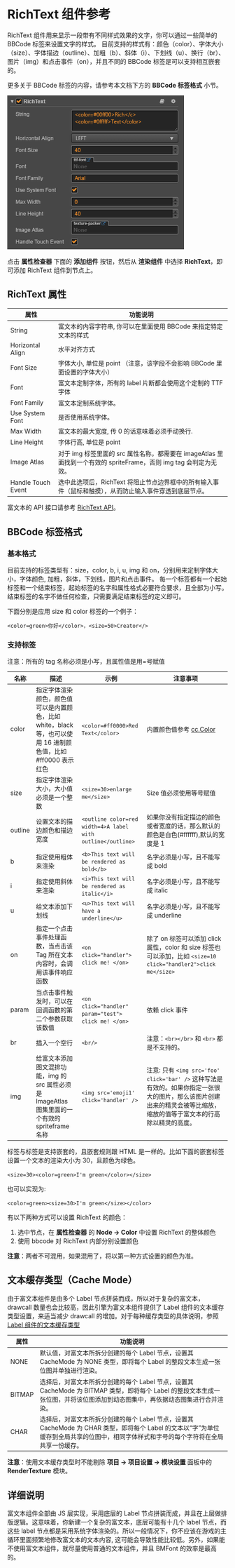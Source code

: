 # RichText 组件参考

RichText 组件用来显示一段带有不同样式效果的文字，你可以通过一些简单的 BBCode 标签来设置文字的样式。
目前支持的样式有：颜色（color）、字体大小（size）、字体描边（outline）、加粗（b）、斜体（i）、下划线（u）、换行（br）、图片（img）和点击事件（on），并且不同的 BBCode 标签是可以支持相互嵌套的。

更多关于 BBCode 标签的内容，请参考本文档下方的 **BBCode 标签格式** 小节。

![richtext](./richtext/richtext.png)

点击 **属性检查器** 下面的 **添加组件** 按钮，然后从 **渲染组件** 中选择 **RichText**，即可添加 RichText 组件到节点上。

## RichText 属性

| 属性                | 功能说明                                                                      |
| --------------     | -----------                                                                 |
| String             | 富文本的内容字符串, 你可以在里面使用 BBCode 来指定特定文本的样式                     |
| Horizontal Align   | 水平对齐方式                                                                  |
| Font Size          | 字体大小, 单位是 point （注意，该字段不会影响 BBCode 里面设置的字体大小）             |
| Font               | 富文本定制字体，所有的 label 片断都会使用这个定制的 TTF 字体                         |
| Font Family        | 富文本定制系统字体。                                                            |
| Use System Font    | 是否使用系统字体。                                                              |
| Max Width          | 富文本的最大宽度, 传 0 的话意味着必须手动换行.                                      |
| Line Height        | 字体行高, 单位是 point                                                         |
| Image Atlas        | 对于 img 标签里面的 src 属性名称，都需要在 imageAtlas 里面找到一个有效的 spriteFrame，否则 img tag 会判定为无效。 |
| Handle Touch Event | 选中此选项后，RichText 将阻止节点边界框中的所有输入事件（鼠标和触摸），从而防止输入事件穿透到底层节点。 |

富文本的 API 接口请参考 [RichText API](../../../api/zh/classes/RichText.html)。

## BBCode 标签格式

### 基本格式

目前支持的标签类型有：size，color, b, i, u, img 和 on，分别用来定制字体大小，字体颜色, 加粗，斜体，下划线，图片和点击事件。
每一个标签都有一个起始标签和一个结束标签，起始标签的名字和属性格式必要符合要求，且全部为小写。
结束标签的名字不做任何检查，只需要满足结束标签的定义即可。

下面分别是应用 size 和 color 标签的一个例子：

`<color=green>你好</color>，<size=50>Creator</>`

### 支持标签

注意：所有的 tag 名称必须是小写，且属性值是用=号赋值

| 名称 | 描述 | 示例 | 注意事项
| -------|------- | -----|------ |
| color   | 指定字体渲染颜色，颜色值可以是内置颜色，比如 white，black 等，也可以使用 16 进制颜色值，比如#ff0000 表示红色 | `<color=#ff0000>Red Text</color>` | 内置颜色值参考 [cc.Color](../../../api/zh/classes/Color.html)
| size    | 指定字体渲染大小，大小值必须是一个整数 | `<size=30>enlarge me</size>` |  Size 值必须使用等号赋值
| outline | 设置文本的描边颜色和描边宽度 | `<outline color=red width=4>A label with outline</outline>` | 如果你没有指定描边的颜色或者宽度的话，那么默认的颜色是白色(#ffffff),默认的宽度是 1
| b       | 指定使用粗体来渲染 | `<b>This text will be rendered as bold</b>` | 名字必须是小写，且不能写成 bold
| i       | 指定使用斜体来渲染 | `<i>This text will be rendered as italic</i>` | 名字必须是小写，且不能写成 italic
| u       | 给文本添加下划线 |`<u>This text will have a underline</u>` | 名字必须是小写，且不能写成 underline
| on      | 指定一个点击事件处理函数，当点击该 Tag 所在文本内容时，会调用该事件响应函数 | `<on click="handler"> click me! </on>` | 除了 on 标签可以添加 click 属性，color 和 size 标签也可以添加，比如 `<size=10 click="handler2">click me</size>`
| param   | 当点击事件触发时，可以在回调函数的第二个参数获取该数值 | `<on click="handler" param="test"> click me! </on>`|依赖 click 事件|
| br      | 插入一个空行 | `<br/>`| 注意：`<br></br>` 和 `<br>` 都是不支持的。
| img     | 给富文本添加图文混排功能，img 的 src 属性必须是 ImageAtlas  图集里面的一个有效的 spriteframe 名称 |`<img src='emoji1' click='handler' />` | 注意: 只有 `<img src='foo' click='bar' />` 这种写法是有效的。如果你指定一张很大的图片，那么该图片创建出来的精灵会被等比缩放，缩放的值等于富文本的行高除以精灵的高度。


标签与标签是支持嵌套的，且嵌套规则跟 HTML 是一样的。比如下面的嵌套标签设置一个文本的渲染大小为 30，且颜色为绿色。

`<size=30><color=green>I'm green</color></size>`

也可以实现为:

`<color=green><size=30>I'm green</size></color>`

有以下两种方式可以设置 RichText 的颜色：
1. 选中节点，在 **属性检查器** 的 **Node -> Color** 中设置 RichText 的整体颜色
2. 使用 bbcode 对 RichText 内部分别设置颜色

**注意**：两者不可混用，如果混用了，将以第一种方式设置的颜色为准。

## 文本缓存类型（Cache Mode）

由于富文本组件是由多个 Label 节点拼装而成，所以对于复杂的富文本，drawcall 数量也会比较高，因此引擎为富文本组件提供了 Label 组件的文本缓存类型设置，来适当减少 drawcall 的增加。对于每种缓存类型的具体说明，参照 [Label 组件的文本缓存类型](./label.md)

| 属性 |   功能说明  |
| -------------- | ----------- |
| NONE | 默认值，对富文本所拆分创建的每个 Label 节点，设置其 CacheMode 为 NONE 类型，即将每个 Label 的整段文本生成一张位图并单独进行渲染。
|BITMAP| 选择后，对富文本所拆分创建的每个 Label 节点，设置其 CacheMode 为 BITMAP 类型，即将每个 Label 的整段文本生成一张位图，并将该位图添加到动态图集中，再依据动态图集进行合并渲染。
| CHAR | 选择后，对富文本所拆分创建的每个 Label 节点，设置其 CacheMode 为 CHAR 类型，即将每个 Label 的文本以“字”为单位缓存到全局共享的位图中，相同字体样式和字号的每个字符将在全局共享一份缓存。

**注意**：使用文本缓存类型时不能剔除 **项目 -> 项目设置 -> 模块设置** 面板中的 **RenderTexture** 模块。

## 详细说明

富文本组件全部由 JS 层实现，采用底层的 Label 节点拼装而成，并且在上层做排版逻辑。这意味着，你新建一个复杂的富文本，底层可能有十几个 label 节点，而这些 label 节点都是采用系统字体渲染的。所以一般情况下，你不应该在游戏的主循环里面频繁地修改富文本的文本内容, 这可能会导致性能比较低。另外，如果能不使用富文本组件，就尽量使用普通的文本组件，并且 BMFont 的效率是最高的。
